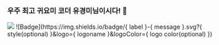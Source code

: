 ### 우주 최고 귀요미 코더 유경미님이시다! 👋
<img src="https://img.shields.io/badge/Android-3DDC84?style=flat-square&logo=Android&logoColor=white"/>
![Badge](https://img.shields.io/badge/{ label }-{ message }.svg?{ style(optional) }&logo={ logoname }&logoColor={ logo color(optional) })
<!--
**YooKyungmi/yookyungmi** is a ✨ _special_ ✨ repository because its `README.md` (this file) appears on your GitHub profile.

Here are some ideas to get you started:

- 🔭 I’m currently working on ...
- 🌱 I’m currently learning ...
- 👯 I’m looking to collaborate on ...
- 🤔 I’m looking for help with ...
- 💬 Ask me about ...
- 📫 How to reach me: ...
- 😄 Pronouns: ...
- ⚡ Fun fact: ...
-->
